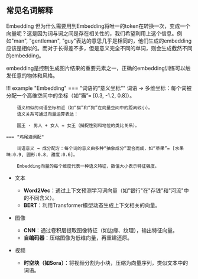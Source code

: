 


## 常见名词解释


Embedding
但为什么需要用到Embedding将唯一的token在转换一次，变成一个向量呢？这是因为词与词之间是存在相关性的，我们希望利用上这个信息。例如"man", "gentleman", "guy"表达的意思几乎是相同的，他们生成的embedding应该是相似的。而对于长得差不多，但是意义完全不同的单词，则会生成截然不同的embedding。

embedding是控制生成图片结果的重要元素之一，正确的embedding训练可以触发任意的物体和风格。

!!! example "Embedding"
    === "词语的“意义坐标”"
        词语 → 多维坐标：每个词被分配一个高维空间中的坐标（如“猫”= [0.3, -1.2, 0.8]）。

        语义相似的词语坐标相近（如“猫”和“狗”在向量空间中的距离较小）。
        语义关系可通过向量运算表达：
        
        国王 - 男人 + 女人 ≈ 女王（捕捉性别和地位的类比关系）。
    
    === "鸡尾酒调配"

        词语意义 → 成分配方：每个词的意义由多种“抽象成分”混合而成，如“苹果”= [水果味:0.9, 圆形:0.8, 甜度:0.6]。
        
        Embedding向量的每个维度代表一种语义特征，数值大小表示特征强度。

- 文本
    - **Word2Vec**：通过上下文预测学习词向量（如"银行"在"存钱"和"河流"中的不同含义）。
    - **BERT**：利用Transformer模型动态生成上下文相关的向量。

- 图像
    - **CNN**：通过卷积层提取图像特征（如边缘、纹理），输出特征向量。
    - **自编码器**：压缩图像为低维向量，再重建还原。

- 视频
    - **时空块（如Sora）**：将视频分割为小块，压缩为向量序列，类似文本中的词语。